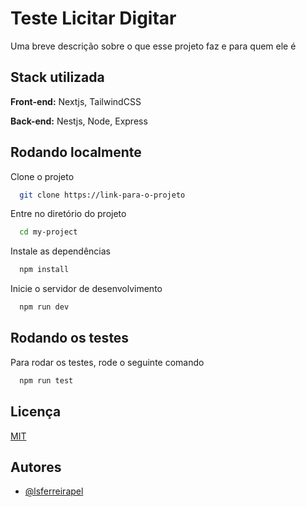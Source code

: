 
# Teste Licitar Digitar

Uma breve descrição sobre o que esse projeto faz e para quem ele é


## Stack utilizada

**Front-end:** Nextjs, TailwindCSS

**Back-end:** Nestjs, Node, Express

## Rodando localmente

Clone o projeto

```bash
  git clone https://link-para-o-projeto
```

Entre no diretório do projeto

```bash
  cd my-project
```

Instale as dependências

```bash
  npm install
```

Inicie o servidor de desenvolvimento

```bash
  npm run dev
```


## Rodando os testes

Para rodar os testes, rode o seguinte comando

```bash
  npm run test
```


## Licença

[MIT](https://choosealicense.com/licenses/mit/)


## Autores

- [@lsferreirapel](https://www.github.com/lsferreirapel)

